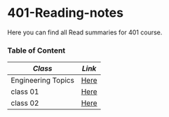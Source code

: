 # 401-Reading-notes
Here you can find all Read summaries for 401 course.

### Table of Content

*Class*             |    *Link*
------------------  |    -----------
Engineering Topics  |    [Here](https://batoolalali.github.io/401-Reading-notes/Engineering%20Topics)
class 01            |    [Here](https://batoolalali.github.io/401-Reading-notes/class01)
class 02            |    [Here](https://batoolalali.github.io/401-Reading-notes/class02)